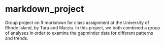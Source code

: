 # markdown_project
Group project on R markdown for class assignment at the University of Rhode Island, by Tara and Marzia.
In this project, we both combined a group of analyses in order to examine the gapminder data for different patterns and trends.
